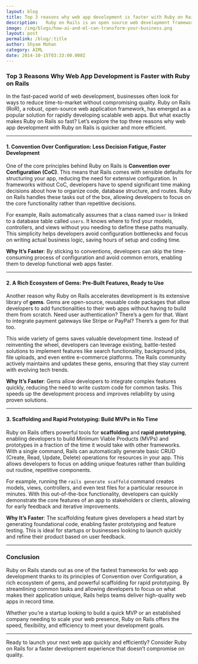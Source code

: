 ```yaml
---
layout: blog
title: Top 3 reasons why web app development is faster with Ruby on Rails
description:   Ruby on Rails is an open source web development framework, which ensures faster time frames for development.
image: /img/blogs/how-ai-and-ml-can-transform-your-business.png
layout: post
permalink: /blog/:title
author: Shyam Mohan
category: AIML
date: 2014-10-15T03:33:00.000Z
---
```



### Top 3 Reasons Why Web App Development is Faster with Ruby on Rails

In the fast-paced world of web development, businesses often look for ways to reduce time-to-market without compromising quality. Ruby on Rails (RoR), a robust, open-source web application framework, has emerged as a popular solution for rapidly developing scalable web apps. But what exactly makes Ruby on Rails so fast? Let’s explore the top three reasons why web app development with Ruby on Rails is quicker and more efficient.

----------

#### 1. **Convention Over Configuration: Less Decision Fatigue, Faster Development**

One of the core principles behind Ruby on Rails is **Convention over Configuration (CoC)**. This means that Rails comes with sensible defaults for structuring your app, reducing the need for extensive configuration. In frameworks without CoC, developers have to spend significant time making decisions about how to organize code, database structure, and routes. Ruby on Rails handles these tasks out of the box, allowing developers to focus on the core functionality rather than repetitive decisions.

For example, Rails automatically assumes that a class named `User` is linked to a database table called `users`. It knows where to find your models, controllers, and views without you needing to define these paths manually. This simplicity helps developers avoid configuration bottlenecks and focus on writing actual business logic, saving hours of setup and coding time.

**Why It’s Faster**: By sticking to conventions, developers can skip the time-consuming process of configuration and avoid common errors, enabling them to develop functional web apps faster.

----------

#### 2. **A Rich Ecosystem of Gems: Pre-Built Features, Ready to Use**

Another reason why Ruby on Rails accelerates development is its extensive library of **gems**. Gems are open-source, reusable code packages that allow developers to add functionalities to their web apps without having to build them from scratch. Need user authentication? There’s a gem for that. Want to integrate payment gateways like Stripe or PayPal? There’s a gem for that too.

This wide variety of gems saves valuable development time. Instead of reinventing the wheel, developers can leverage existing, battle-tested solutions to implement features like search functionality, background jobs, file uploads, and even entire e-commerce platforms. The Rails community actively maintains and updates these gems, ensuring that they stay current with evolving tech trends.

**Why It’s Faster**: Gems allow developers to integrate complex features quickly, reducing the need to write custom code for common tasks. This speeds up the development process and improves reliability by using proven solutions.

----------

#### 3. **Scaffolding and Rapid Prototyping: Build MVPs in No Time**

Ruby on Rails offers powerful tools for **scaffolding** and **rapid prototyping**, enabling developers to build Minimum Viable Products (MVPs) and prototypes in a fraction of the time it would take with other frameworks. With a single command, Rails can automatically generate basic CRUD (Create, Read, Update, Delete) operations for resources in your app. This allows developers to focus on adding unique features rather than building out routine, repetitive components.

For example, running the `rails generate scaffold` command creates models, views, controllers, and even test files for a particular resource in minutes. With this out-of-the-box functionality, developers can quickly demonstrate the core features of an app to stakeholders or clients, allowing for early feedback and iterative improvements.

**Why It’s Faster**: The scaffolding feature gives developers a head start by generating foundational code, enabling faster prototyping and feature testing. This is ideal for startups or businesses looking to launch quickly and refine their product based on user feedback.

----------

### Conclusion

Ruby on Rails stands out as one of the fastest frameworks for web app development thanks to its principles of Convention over Configuration, a rich ecosystem of gems, and powerful scaffolding for rapid prototyping. By streamlining common tasks and allowing developers to focus on what makes their application unique, Rails helps teams deliver high-quality web apps in record time.

Whether you’re a startup looking to build a quick MVP or an established company needing to scale your web presence, Ruby on Rails offers the speed, flexibility, and efficiency to meet your development goals.

----------

Ready to launch your next web app quickly and efficiently? Consider Ruby on Rails for a faster development experience that doesn’t compromise on quality.

